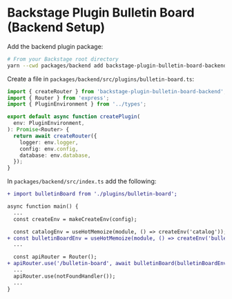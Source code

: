 # Backstage Plugin Bulletin Board (Backend Setup)

Add the backend plugin package:

```bash
# From your Backstage root directory
yarn --cwd packages/backend add backstage-plugin-bulletin-board-backend
```

Create a file in `packages/backend/src/plugins/bulletin-board.ts`:

```ts
import { createRouter } from 'backstage-plugin-bulletin-board-backend';
import { Router } from 'express';
import { PluginEnvironment } from '../types';

export default async function createPlugin(
  env: PluginEnvironment,
): Promise<Router> {
  return await createRouter({
    logger: env.logger,
    config: env.config,
    database: env.database,
  });
}
```

In `packages/backend/src/index.ts` add the following:

```diff
+ import bulletinBoard from './plugins/bulletin-board';

async function main() {
  ...
  const createEnv = makeCreateEnv(config);

  const catalogEnv = useHotMemoize(module, () => createEnv('catalog'));
+ const bulletinBoardEnv = useHotMemoize(module, () => createEnv('bulletin-board'));
  ...

  const apiRouter = Router();
+ apiRouter.use('/bulletin-board', await bulletinBoard(bulletinBoardEnv));
  ...
  apiRouter.use(notFoundHandler());
  ...
}
```

